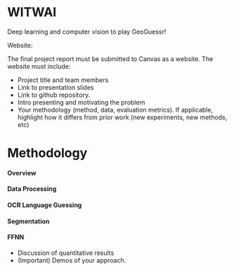 # WITWAI
Deep learning and computer vision to play GeoGuessr!

Website:

The final project report must be submitted to Canvas as a website. The website must include:

- Project title and team members
- Link to presentation slides
- Link to github repository.
- Intro presenting and motivating the problem
- Your methodology (method, data, evaluation metrics). If applicable, highlight how it differs from prior work (new experiments, new methods, etc)

# Methodology

#### Overview 

#### Data Processing

#### OCR Language Guessing

#### Segmentation

#### FFNN



- Discussion of quantitative results
- (Important) Demos of your approach.
